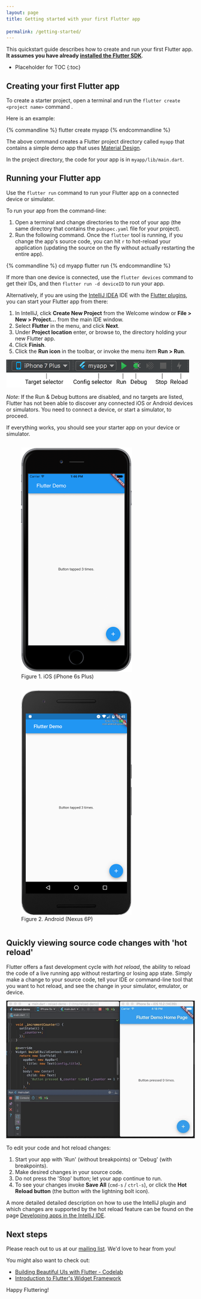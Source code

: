 ```yaml
---
layout: page
title: Getting started with your first Flutter app

permalink: /getting-started/
---
```


This quickstart guide describes how to create and run your first Flutter app. **It assumes you have already [installed the Flutter SDK](/setup/)**.

* Placeholder for TOC
{:toc}

## Creating your first Flutter app

To create a starter project, open a terminal and run the `flutter create <project name>` command .

Here is an example:

{% commandline %}
flutter create myapp
{% endcommandline %}

The above command creates a Flutter project directory called `myapp` that contains a simple demo
app that uses [Material Design](https://www.google.com/design/spec/material-design/introduction.html).

In the project directory, the code for your app is in `myapp/lib/main.dart`.

## Running your Flutter app

Use the `flutter run` command to run your Flutter app on a connected
device or simulator.

To run your app from the command-line:

1. Open a terminal and change directories to the root of your app (the same directory that
contains the `pubspec.yaml` file for your project).
2. Run the following command. Once the `flutter` tool is running, if you change the app's
source code, you can hit `r` to hot-reload your application (updating the source on the fly
without actually restarting the entire app).

{% commandline %}
cd myapp
flutter run
{% endcommandline %}


If more than one device is connected, use the `flutter devices` command
to get their IDs, and then `flutter run -d deviceID` to run your app.

Alternatively, if you are using the [IntelliJ
IDEA](https://www.jetbrains.com/idea/) IDE with the [Flutter
plugins](/intellij-setup/), you can start your Flutter app from there:

1. In IntelliJ, click **Create New Project** from the Welcome window or
**File > New > Project...** from the main IDE window.
1. Select **Flutter** in the menu, and click **Next**.
1. Under **Project location** enter, or browse to, the directory holding your new Flutter app.
1. Click **Finish**.
1. Click the **Run icon** in the toolbar, or invoke the menu item **Run > Run**.

![Main IntelliJ toolbar](/images/intellij/main-toolbar.png)

*Note*: If the Run & Debug buttons are disabled, and no targets are listed, Flutter
has not been able to discover any connected iOS or Android devices or simulators.
You need to connect a device, or start a simulator, to proceed.

If everything works, you should see your starter app on your device or simulator.

<div id="starter-app-screenshots">
  <figure style='display: inline-block'>
    <img src="/images/flutter-starter-app-ios.png" alt="Starter App on iOS">
    <figcaption>Figure 1. iOS (iPhone 6s Plus)</figcaption>
  </figure>
  <figure style='display: inline-block'>
    <img src="/images/flutter-starter-app-android.png" alt="Starter App on Android">
    <figcaption>Figure 2. Android (Nexus 6P)</figcaption>
  </figure>
</div>

## Quickly viewing source code changes with 'hot reload'

Flutter offers a fast development cycle with _hot reload_,
the ability to reload the code of a live running app
without restarting or losing app state. Simply make a
change to your source code, tell your IDE or command-line
tool that you want to hot reload, and see the change
in your simulator, emulator, or device.

![Hot reload in IntelliJ](/images/intellij/hot-reload.gif)

To edit your code and hot reload changes:

1. Start your app with 'Run' (without breakpoints) or 'Debug' (with breakpoints).
1. Make desired changes in your source code.
1. Do not press the 'Stop' button; let your app continue to run.
1. To see your changes invoke **Save All** (`cmd-s` / `ctrl-s`),
   or click the **Hot Reload button** (the button with the lightning bolt icon).

A more detailed detailed description on how to use the IntelliJ plugin and which
changes are supported by the hot reload feature can be found on the page
[Developing apps in the IntelliJ IDE](../intellij-ide/).

## Next steps

Please reach out to us at our [mailing list][mailinglist]. We'd love
to hear from you!

You might also want to check out:
* [Building Beautiful UIs with Flutter - Codelab](https://codelabs.developers.google.com/codelabs/flutter/index.html#0)
* [Introduction to Flutter's Widget Framework](/widgets-intro/)

Happy Fluttering!


[mailinglist]: mailto:flutter-dev@googlegroups.com
